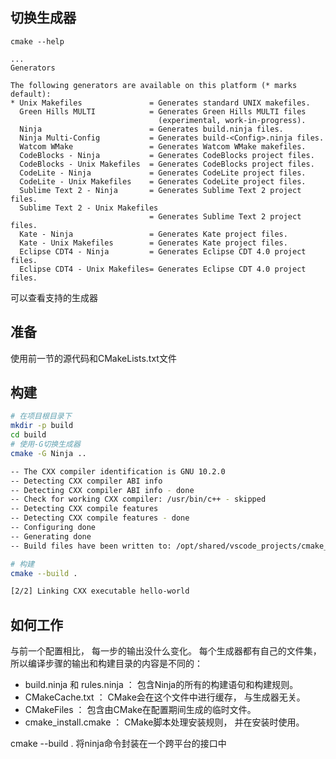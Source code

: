 ## 切换生成器

```
cmake --help

...
Generators

The following generators are available on this platform (* marks default):
* Unix Makefiles               = Generates standard UNIX makefiles.
  Green Hills MULTI            = Generates Green Hills MULTI files
                                 (experimental, work-in-progress).
  Ninja                        = Generates build.ninja files.
  Ninja Multi-Config           = Generates build-<Config>.ninja files.
  Watcom WMake                 = Generates Watcom WMake makefiles.
  CodeBlocks - Ninja           = Generates CodeBlocks project files.
  CodeBlocks - Unix Makefiles  = Generates CodeBlocks project files.
  CodeLite - Ninja             = Generates CodeLite project files.
  CodeLite - Unix Makefiles    = Generates CodeLite project files.
  Sublime Text 2 - Ninja       = Generates Sublime Text 2 project files.
  Sublime Text 2 - Unix Makefiles
                               = Generates Sublime Text 2 project files.
  Kate - Ninja                 = Generates Kate project files.
  Kate - Unix Makefiles        = Generates Kate project files.
  Eclipse CDT4 - Ninja         = Generates Eclipse CDT 4.0 project files.
  Eclipse CDT4 - Unix Makefiles= Generates Eclipse CDT 4.0 project files.

```
可以查看支持的生成器

## 准备
使用前一节的源代码和CMakeLists.txt文件

## 构建
```sh
# 在项目根目录下
mkdir -p build
cd build
# 使用-G切换生成器
cmake -G Ninja ..

-- The CXX compiler identification is GNU 10.2.0
-- Detecting CXX compiler ABI info
-- Detecting CXX compiler ABI info - done
-- Check for working CXX compiler: /usr/bin/c++ - skipped
-- Detecting CXX compile features
-- Detecting CXX compile features - done
-- Configuring done
-- Generating done
-- Build files have been written to: /opt/shared/vscode_projects/cmake_cookbook/src/chapter_01/recipe-02/build

# 构建
cmake --build .

[2/2] Linking CXX executable hello-world
```

## 如何工作
与前一个配置相比， 每一步的输出没什么变化。 每个生成器都有自己的文件集， 所以编译步骤的输出和构建目录的内容是不同的：

- build.ninja 和 rules.ninja ： 包含Ninja的所有的构建语句和构建规则。
- CMakeCache.txt ： CMake会在这个文件中进行缓存， 与生成器无关。
- CMakeFiles ： 包含由CMake在配置期间生成的临时文件。
- cmake_install.cmake ： CMake脚本处理安装规则， 并在安装时使用。

cmake --build . 将ninja命令封装在一个跨平台的接口中




